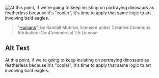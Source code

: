 ![At this point, if we're going to keep insisting on portraying dinosaurs as featherless because it's "cooler", it's time to apply that same logic to art involving bald eagles.](https://imgs.xkcd.com/comics/humans.png)
> "[Humans](https://xkcd.com/1527/)", by Randall Munroe, licensed under Creative Commons Attribution-NonCommercial 2.5 License

## Alt Text
At this point, if we're going to keep insisting on portraying dinosaurs as featherless because it's "cooler", it's time to apply that same logic to art involving bald eagles.
